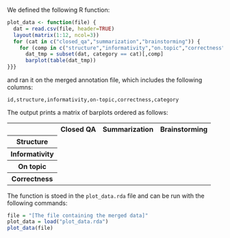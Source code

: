 We defined the following R function:

```R
plot_data <- function(file) {
  dat = read.csv(file, header=TRUE)
  layout(matrix(1:12, ncol=3))
  for (cat in c("closed_qa","summarization","brainstorming")) {
    for (comp in c("structure","informativity","on.topic","correctness")) {
      dat_tmp = subset(dat, category == cat)[,comp]
      barplot(table(dat_tmp))
}}}
```

and ran it on the merged annotation file, which includes the following columns:

```
id,structure,informativity,on-topic,correctness,category
```

The output prints a matrix of barplots ordered as follows:

<table>
  <tr>
    <th></th>
    <th>Closed QA</th>
    <th>Summarization</th>
    <th>Brainstorming</th>
  </tr>
  <tr>
    <th>Structure</th>
  </tr>
    <tr>
    <th>Informativity</th>
  </tr>
    <tr>
    <th>On topic</th>
  </tr>
    <tr>
    <th>Correctness</th>
  </tr>
</table>

The function is stoed in the `plot_data.rda` file and can be run with the following commands:

```R
file = "[The file containing the merged data]"
plot_data = load("plot_data.rda")
plot_data(file)
```